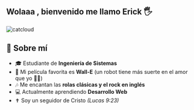 ## Wolaaa , bienvenido me llamo Erick 🖐
![catcloud](https://github.com/user-attachments/assets/67ac2f9f-43ce-4a26-be08-62599e5e7826)


## 🌟 Sobre mí
- 🎓 Estudiante de **Ingeniería de Sistemas**
- 🎥 Mi película favorita es **Wall-E** (un robot tiene más suerte en el amor que yo 🤖💔)
- 🎶 Me encantan las **rolas clásicas y el rock en inglés**
- 💻 Actualmente aprendiendo **Desarrollo Web**
- ✝️ Soy un seguidor de Cristo *(Lucas 9:23)*


<!--
**CattCloud/CattCloud** is a ✨ _special_ ✨ repository because its `README.md` (this file) appears on your GitHub profile.

Here are some ideas to get you started:

- 🔭 I’m currently working on ...
- 🌱 I’m currently learning ...
- 👯 I’m looking to collaborate on ...
- 🤔 I’m looking for help with ...
- 💬 Ask me about ...
- 📫 How to reach me: ...
- 😄 Pronouns: ...
- ⚡ Fun fact: ...
-->
